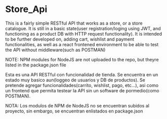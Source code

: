 # Store_Api

This is a fairly simple RESTful API that works as a store, or a store catalogue. It is still in a basic state(user registration/loging using JWT, and functioning as a product DB with HTTP request functionality). It is intended to be further developed on, adding cart, wishlist and payment functionalities, as well as a react frontened environment to be able to test the API without middleware(such as POSTMAN)

NOTE: NPM modules for NodeJS are not uploaded to the repo, but theyre listed in the package.json file

Esta es una API RESTful con funcionalidad de tienda. Se encuentra en un estado muy basico aun(loggeo de usuarios y DB de productos). Se pretende agregar funcionalidades(carrito, wishlist, pago, etc...), asi como un frontend que permita testear la API sin un software de pormedio(como POSTMAN).


NOTA: Los modulos de NPM de NodeJS no se encuentran subidos al proyecto, sin embargo, se encuentran enlistados en package.json
